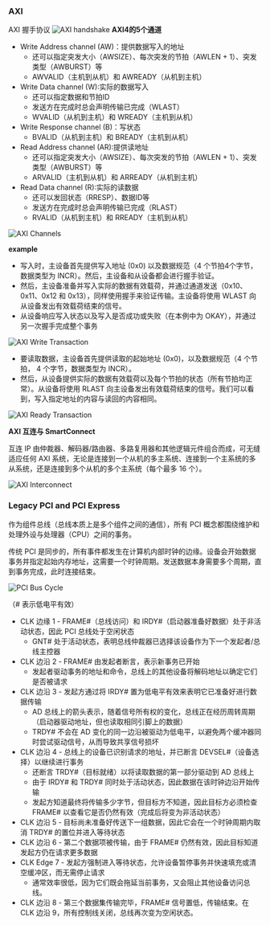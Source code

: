 ### AXI

AXI 握手协议
![AXI handshake](AXI_and_PCIE.assets/AMBA_AXI_Handshake.svg)
**AXI4的5个通道**

- Write Address channel (AW)：提供数据写入的地址
  - 还可以指定突发大小（AWSIZE）、每次突发的节拍（AWLEN + 1）、突发类型（AWBURST）等
  - AWVALID（主机到从机）和 AWREADY（从机到主机）
- Write Data channel (W):实际的数据写入
  - 还可以指定数据和节拍ID
  - 发送方在完成时总会声明传输已完成（WLAST）
  - WVALID（从机到主机）和 WREADY（主机到从机）
- Write Response channel (B)：写状态
  - BVALID（从机到主机）和 BREADY（主机到从机）
- Read Address channel (AR):提供读地址
  - 还可以指定突发大小（AWSIZE）、每次突发的节拍（AWLEN + 1）、突发类型（AWBURST）等
  - ARVALID（主机到从机）和 ARREADY（从机到主机）
- Read Data channel (R):实际的读数据
  - 还可以发回状态（RRESP）、数据ID等
  - 发送方在完成时总会声明传输已完成（RLAST）
  - RVALID（从机到主机）和 RREADY（主机到从机）

![AXI Channels](AXI%20and%20PCIE.assets/axi4_channel.jpg)

**example**

- 写入时，主设备首先提供写入地址 (0x0) 以及数据规范（4 个节拍4个字节，数据类型为 INCR）。然后，主设备和从设备都会进行握手验证。
- 然后，主设备准备并写入实际的数据有效载荷，并通过通道发送（0x10、0x11、0x12 和 0x13），同样使用握手来验证传输。主设备将使用 WLAST 向从设备发出有效载荷结束的信号。
- 从设备响应写入状态以及写入是否成功或失败（在本例中为 OKAY），并通过另一次握手完成整个事务

![AXI Write Transaction](AXI%20and%20PCIE.assets/AXI_write_transaction.svg)

- 要读取数据，主设备首先提供读取的起始地址 (0x0)，以及数据规范（4 个节拍， 4 个字节，数据类型为 INCR）。
- 然后，从设备提供实际的数据有效载荷以及每个节拍的状态（所有节拍均正常）。从设备将使用 RLAST 向主设备发出有效载荷结束的信号。我们可以看到，写入指定地址的内容与读回的内容相同。

![AXI Ready Transaction](AXI%20and%20PCIE.assets/AXI_read_transaction.svg)

**AXI 互连与 SmartConnect**

互连 IP 由仲裁器、解码器/路由器、多路复用器和其他逻辑元件组合而成，可无缝适应任何 AXI 系统，无论是连接到一个从机的多主系统、连接到一个主系统的多从系统，还是连接到多个从机的多个主系统（每个最多 16 个）。

![AXI Interconnect](AXI_and_PCIE.assets/axi_interconnect.png)



### Legacy PCI and PCI Express

作为组件总线（总线本质上是多个组件之间的通信），所有 PCI 概念都围绕维护和处理外设与处理器（CPU）之间的事务。

传统 PCI 是同步的，所有事件都发生在计算机内部时钟的边缘。设备会开始数据事务并指定起始内存地址，这需要一个时钟周期。发送数据本身需要多个周期，直到事务完成，此时连接结束。

![PCI Bus Cycle](AXI_and_PCIE.assets/pci_bus.png)

（# 表示低电平有效）

- CLK 边缘 1 - FRAME#（总线访问）和 IRDY#（启动器准备好数据）处于非活动状态，因此 PCI 总线处于空闲状态
  - GNT# 处于活动状态，表明总线仲裁器已选择该设备作为下一个发起者/总线主控器
- CLK 边沿 2 - FRAME# 由发起者断言，表示新事务已开始
  - 发起者驱动事务的地址和命令，总线上的其他设备将解码地址以确定它们是否被请求
- CLK 边沿 3 - 发起方通过将 IRDY# 置为低电平有效来表明它已准备好进行数据传输
  - AD 总线上的箭头表示，随着信号所有权的变化，总线正在经历周转周期（启动器驱动地址，但也读取相同引脚上的数据）
  - TRDY# 不会在 AD 变化的同一边沿被驱动为低电平，以避免两个缓冲器同时尝试驱动信号，从而导致共享信号损坏
- CLK 边沿 4 - 总线上的设备已识别请求的地址，并已断言 DEVSEL#（设备选择）以继续进行事务
  - 还断言 TRDY#（目标就绪）以将读取数据的第一部分驱动到 AD 总线上
  - 由于 IRDY# 和 TRDY# 同时处于活动状态，因此数据在该时钟边沿开始传输
  - 发起方知道最终将传输多少字节，但目标方不知道，因此目标方必须检查 FRAME# 以查看它是否仍然有效（完成后将变为非活动状态）
- CLK 边沿 5 - 目标尚未准备好传送下一组数据，因此它会在一个时钟周期内取消 TRDY# 的置位并进入等待状态
- CLK 边沿 6 - 第二个数据项被传输，由于 FRAME# 仍然有效，因此目标知道发起方仍在请求更多数据
- CLK Edge 7 - 发起方强制进入等待状态，允许设备暂停事务并快速填充或清空缓冲区，而无需停止请求
  - 通常效率很低，因为它们既会拖延当前事务，又会阻止其他设备访问总线。
- CLK 边沿 8 - 第三个数据集传输完毕，FRAME# 信号置低，传输结束。在 CLK 边沿 9，所有控制线关闭，总线再次变为空闲状态。

